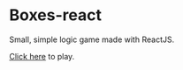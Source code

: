 # Boxes-react

Small, simple logic game made with ReactJS.

[Click here](http://boxes-km.s3-website-eu-west-1.amazonaws.com/) to play.